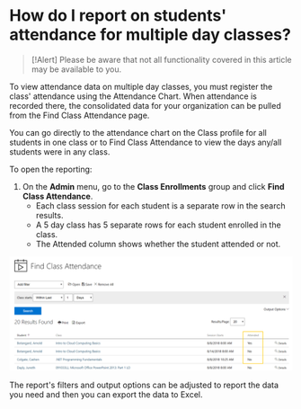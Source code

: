 # How do I report on students' attendance for multiple day classes?

> [!Alert] Please be aware that not all functionality covered in this article may be available to you.

To view attendance data on multiple day classes, you must register the class' attendance using the Attendance Chart. When attendance is recorded there, the consolidated data for your organization can be pulled from the Find Class Attendance page.

You can go directly to the attendance chart on the Class profile for all students in one class or to Find Class Attendance to view the days any/all students were in any class.

To open the reporting:
1.	On the **Admin** menu, go to the **Class Enrollments** group and click **Find Class Attendance**. 
     - Each class session for each student is a separate row in the search results. 
     - A 5 day class has 5 separate rows for each student enrolled in the class. 
     - The Attended column shows whether the student attended or not.
 
![](/tms/images/find-attendance.png)

The report's filters and output options can be adjusted to report the data you need and then you can export the data to Excel. 
